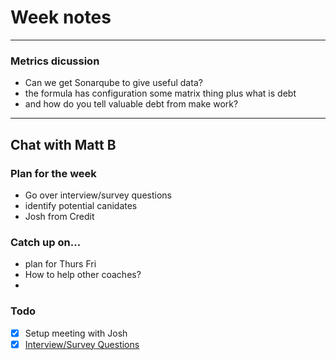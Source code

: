 # Week notes

---
### Metrics dicussion

- Can we get Sonarqube to give useful data?
- the formula has configuration some matrix thing plus what is debt
- and how do you tell valuable debt from make work?
---

## Chat with Matt B

### Plan for the week
- Go over interview/survey questions
- identify potential canidates
 - Josh from Credit


### Catch up on...
- plan for Thurs Fri
- How to help other coaches?
- 

### Todo
- [x] Setup meeting with Josh 
- [x] [Interview/Survey Questions](https://docs.google.com/document/d/1LuUO5AzEjmuqndPR_8SaTtRMhxZsgLvaYJlAXEbM8Qs)
